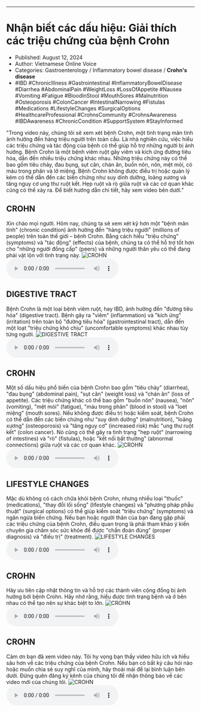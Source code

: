 
---

# Nhận biết các dấu hiệu: Giải thích các triệu chứng của bệnh Crohn

- Published: August 12, 2024
- Author: Vietnamese Online Voice
- Categories: Gastroenterology / Inflammatory bowel disease / **Crohn's disease**
- #IBD #ChronicIllness #Gastrointestinal #InflammatoryBowelDisease #Diarrhea #AbdominalPain #WeightLoss #LossOfAppetite #Nausea #Vomiting #Fatigue #BloodInStool #MouthSores #Malnutrition #Osteoporosis #ColonCancer #IntestinalNarrowing #Fistulas #Medications #LifestyleChanges #SurgicalOptions #HealthcareProfessional #CrohnsCommunity #CrohnsAwareness #IBDAwareness #ChronicCondition #SupportSystem #StayInformed

"Trong video này, chúng tôi sẽ xem xét bệnh Crohn, một tình trạng mãn tính ảnh hưởng đến hàng triệu người trên toàn cầu. Là nhà nghiên cứu, việc hiểu các triệu chứng và tác động của bệnh có thể giúp hỗ trợ những người bị ảnh hưởng. Bệnh Crohn là một bệnh viêm ruột gây viêm và kích ứng đường tiêu hóa, dẫn đến nhiều triệu chứng khác nhau. Những triệu chứng này có thể bao gồm tiêu chảy, đau bụng, sụt cân, chán ăn, buồn nôn, nôn, mệt mỏi, có máu trong phân và lở miệng. Bệnh Crohn không được điều trị hoặc quản lý kém có thể dẫn đến các biến chứng như suy dinh dưỡng, loãng xương và tăng nguy cơ ung thư ruột kết. Hẹp ruột và rò giữa ruột và các cơ quan khác cũng có thể xảy ra. Để biết hướng dẫn chi tiết, hãy xem video bên dưới."


## CROHN

Xin chào mọi người. Hôm nay, chúng ta sẽ xem xét kỹ hơn một "bệnh mãn tính" (chronic condition) ảnh hưởng đến "hàng triệu người" (millions of people) trên toàn thế giới – bệnh Crohn. Bằng cách hiểu "triệu chứng" (symptoms) và "tác động" (effects) của bệnh, chúng ta có thể hỗ trợ tốt hơn cho "những người đồng cấp" (peers) và những người thân yêu có thể đang phải vật lộn với tình trạng này.
![CROHN](https://http-archiver-apis-production-80.schnworks.com/storage/images/transitions/2024-08-12/transition--6594234121-Montserrat-Medium-9C27B0.jpg)
<audio controls>
    <source src="https://http-archiver-apis-production-80.schnworks.com/storage/storage/audio/file-34969551.mp3" type="audio/mpeg">
</audio>



## DIGESTIVE TRACT

Bệnh Crohn là một loại bệnh viêm ruột, hay IBD, ảnh hưởng đến "đường tiêu hóa" (digestive tract). Bệnh gây ra "viêm" (inflammation) và "kích ứng" (irritation) trên toàn bộ "đường tiêu hóa" (gastrointestinal tract), dẫn đến một loạt "triệu chứng khó chịu" (uncomfortable symptoms) khác nhau tùy từng người.
![DIGESTIVE TRACT](https://http-archiver-apis-production-80.schnworks.com/storage/images/transitions/2024-08-12/transition--38318496479-Montserrat-SemiBold-1A237E.jpg)
<audio controls>
    <source src="https://http-archiver-apis-production-80.schnworks.com/storage/storage/audio/file-38653587711.mp3" type="audio/mpeg">
</audio>



## CROHN

Một số dấu hiệu phổ biến của bệnh Crohn bao gồm "tiêu chảy" (diarrhea), "đau bụng" (abdominal pain), "sụt cân" (weight loss) và "chán ăn" (loss of appetite). Các triệu chứng khác có thể bao gồm "buồn nôn" (nausea), "nôn" (vomiting), "mệt mỏi" (fatigue), "máu trong phân" (blood in stool) và "loét miệng" (mouth sores). Nếu không được điều trị hoặc kiểm soát, bệnh Crohn có thể dẫn đến các biến chứng như "suy dinh dưỡng" (malnutrition), "loãng xương" (osteoporosis) và "tăng nguy cơ" (increased risk) mắc "ung thư ruột kết" (colon cancer). Nó cũng có thể gây ra tình trạng "hẹp ruột" (narrowing of intestines) và "rò" (fistulas), hoặc "kết nối bất thường" (abnormal connections) giữa ruột và các cơ quan khác.
![CROHN](https://http-archiver-apis-production-80.schnworks.com/storage/images/transitions/2024-08-12/transition-24269262929-Montserrat-Thin-9C27B0.jpg)
<audio controls>
    <source src="https://http-archiver-apis-production-80.schnworks.com/storage/storage/audio/file-2625200992.mp3" type="audio/mpeg">
</audio>



## LIFESTYLE CHANGES

Mặc dù không có cách chữa khỏi bệnh Crohn, nhưng nhiều loại "thuốc" (medications), "thay đổi lối sống" (lifestyle changes) và "phương pháp phẫu thuật" (surgical options) có thể giúp kiểm soát "triệu chứng" (symptoms) và ngăn ngừa biến chứng. Nếu bạn hoặc người thân của bạn đang gặp phải các triệu chứng của bệnh Crohn, điều quan trọng là phải tham khảo ý kiến ​​chuyên gia chăm sóc sức khỏe để được "chẩn đoán đúng" (proper diagnosis) và "điều trị" (treatment).
![LIFESTYLE CHANGES](https://http-archiver-apis-production-80.schnworks.com/storage/images/transitions/2024-08-12/transition--22787072864-Montserrat-Bold-4A148C.jpg)
<audio controls>
    <source src="https://http-archiver-apis-production-80.schnworks.com/storage/storage/audio/file-19917860402.mp3" type="audio/mpeg">
</audio>



## CROHN

Hãy ưu tiên cập nhật thông tin và hỗ trợ các thành viên cộng đồng bị ảnh hưởng bởi bệnh Crohn. Hãy nhớ rằng, hiểu được tình trạng bệnh và ở bên nhau có thể tạo nên sự khác biệt to lớn.
![CROHN](https://http-archiver-apis-production-80.schnworks.com/storage/images/transitions/2024-08-12/transition--278941680-Montserrat-Thin-303F9F.jpg)
<audio controls>
    <source src="https://http-archiver-apis-production-80.schnworks.com/storage/storage/audio/file-17307746382.mp3" type="audio/mpeg">
</audio>



## CROHN

Cảm ơn bạn đã xem video này. Tôi hy vọng bạn thấy video hữu ích và hiểu sâu hơn về các triệu chứng của bệnh Crohn. Nếu bạn có bất kỳ câu hỏi nào hoặc muốn chia sẻ suy nghĩ của mình, hãy thoải mái để lại bình luận bên dưới. Đừng quên đăng ký kênh của chúng tôi để nhận thông báo về các video mới của chúng tôi.
![CROHN](https://http-archiver-apis-production-80.schnworks.com/storage/images/transitions/2024-08-12/transition-17167951523-Montserrat-Medium-512DA8.jpg)
<audio controls>
    <source src="https://http-archiver-apis-production-80.schnworks.com/storage/storage/audio/file-10317239099.mp3" type="audio/mpeg">
</audio>

